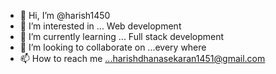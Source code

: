 - 👋 Hi, I’m @harish1450
- 👀 I’m interested in ... Web development
- 🌱 I’m currently learning ... Full stack development
- 💞️ I’m looking to collaborate on ...every where
- 📫 How to reach me ...harishdhanasekaran1451@gmail.com

<!---
harish1450/harish1450 is a ✨ special ✨ repository because its `README.md` (this file) appears on your GitHub profile.
You can click the Preview link to take a look at your changes.
--->
